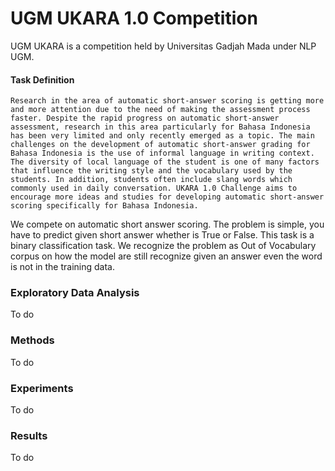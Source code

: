 # UGM UKARA 1.0 Competition

UGM UKARA is a competition held by Universitas Gadjah Mada under NLP UGM.

#### Task Definition


    Research in the area of automatic short-answer scoring is getting more and more attention due to the need of making the assessment process faster. Despite the rapid progress on automatic short-answer assessment, research in this area particularly for Bahasa Indonesia has been very limited and only recently emerged as a topic. The main challenges on the development of automatic short-answer grading for Bahasa Indonesia is the use of informal language in writing context. The diversity of local language of the student is one of many factors that influence the writing style and the vocabulary used by the students. In addition, students often include slang words which commonly used in daily conversation. UKARA 1.0 Challenge aims to encourage more ideas and studies for developing automatic short-answer scoring specifically for Bahasa Indonesia.


We compete on automatic short answer scoring. The problem is simple, you have to predict given short answer whether
is True or False. This task is a binary classification task. We recognize the problem as Out of Vocabulary corpus on how
the model are still recognize given an answer even the word is not in the training data.

### Exploratory Data Analysis
To do


### Methods
To do


### Experiments
To do


### Results
To do

